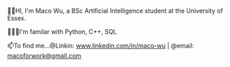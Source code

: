 🖖🏻HI, I'm Maco Wu, a BSc Artificial Intelligence student at the University of Essex.

🧑🏼‍💻I'm familar with Python, C++, SQL

📫To find me...@Linkin: www.linkedin.com/in/maco-wu | @email: macoforwork@gmail.com
